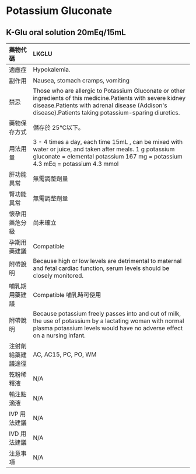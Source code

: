 # Potassium Gluconate

## K-Glu oral solution 20mEq/15mL

| 藥物代碼           | LKGLU                                                                                                                                                                                                                  |
|:-------------------|:-----------------------------------------------------------------------------------------------------------------------------------------------------------------------------------------------------------------------|
| 適應症             | Hypokalemia.                                                                                                                                                                                                           |
| 副作用             | Nausea, stomach cramps, vomiting                                                                                                                                                                                       |
| 禁忌               | Those who are allergic to Potassium Gluconate or other ingredients of this medicine.Patients with severe kidney disease.Patients with adrenal disease (Addison's disease).Patients taking potassium-sparing diuretics. |
| 藥物保存方式       | 儲存於 25℃以下。                                                                                                                                                                                                       |
| 用法用量           | 3 - 4 times a day, each time 15mL , can be mixed with water or juice, and taken after meals. 1 g potassium gluconate = elemental potassium 167 mg = potassium 4.3 mEq = potassium 4.3 mmol                             |
| 肝功能異常         | 無需調整劑量                                                                                                                                                                                                           |
| 腎功能異常         | 無需調整劑量                                                                                                                                                                                                           |
| 懷孕用藥危分級     | 尚未確立                                                                                                                                                                                                               |
| 孕期用藥建議       | Compatible                                                                                                                                                                                                             |
| 附帶說明           | Because high or low levels are detrimental to maternal and fetal cardiac function, serum levels should be closely monitored.                                                                                           |
| 哺乳期用藥建議     | Compatible 哺乳時可使用                                                                                                                                                                                                |
| 附帶說明           | Because potassium freely passes into and out of milk, the use of potassium by a lactating woman with normal plasma potassium levels would have no adverse effect on a nursing infant.                                  |
| 注射劑給藥建議途徑 | AC, AC15, PC, PO, WM                                                                                                                                                                                                   |
| 乾粉稀釋液         | N/A                                                                                                                                                                                                                    |
| 輸注點滴液         | N/A                                                                                                                                                                                                                    |
| IVP 用法建議       | N/A                                                                                                                                                                                                                    |
| IVD 用法建議       | N/A                                                                                                                                                                                                                    |
| 注意事項           | N/A                                                                                                                                                                                                                    |


